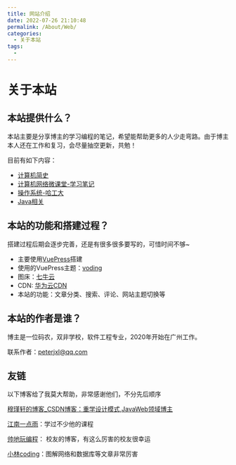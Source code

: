 ```yaml
---
title: 网站介绍
date: 2022-07-26 21:10:48
permalink: /About/Web/
categories:
  - 关于本站
tags:
  - 
---
```

# 关于本站

## 本站提供什么？

本站主要是分享博主的学习编程的笔记，希望能帮助更多的人少走弯路。由于博主本人还在工作和复习，会尽量抽空更新，共勉！


目前有如下内容：

* [计算机简史](/ComputerHistory)
* [计算机网络微课堂-学习笔记](/NetWork)
* [操作系统-哈工大](/ComputerOS)
* [Java相关](/Java)



## 本站的功能和搭建过程？

搭建过程后期会逐步完善，还是有很多很多要写的，可惜时间不够~

* 主要使用[VuePress](https://vuepress.vuejs.org/zh/)搭建
* 使用的VuePress主题：[voding](https://doc.xugaoyi.com/)
* 图床：[七牛云](https://www.qiniu.com/)
* CDN: [华为云CDN](https://www.huaweicloud.com/product/cdn.html)
* 本站的功能：文章分类、搜索、评论、网站主题切换等


## 本站的作者是谁？

博主是一位码农，双非学校，软件工程专业，2020年开始在广州工作。

联系作者：peterjxl@qq.com

## 友链

以下博客给了我莫大帮助，非常感谢他们，不分先后顺序

[穆瑾轩的博客_CSDN博客：重学设计模式,JavaWeb领域博主](https://blog.csdn.net/xiaoxianer321?type=blog)

[江南一点雨](http://www.javaboy.org/)：学过不少他的课程

[帅地玩编程](https://www.iamshuaidi.com/)： 校友的博客，有这么厉害的校友很幸运

[小林coding](https://xiaolincoding.com/)：图解网络和数据库等文章非常厉害

